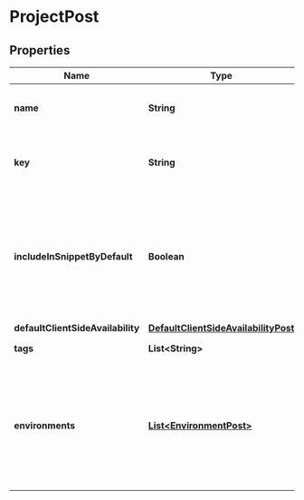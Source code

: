 

# ProjectPost


## Properties

| Name | Type | Description | Notes |
|------------ | ------------- | ------------- | -------------|
|**name** | **String** | A human-friendly name for the project. |  |
|**key** | **String** | A unique key used to reference the project in your code. |  |
|**includeInSnippetByDefault** | **Boolean** | Whether or not flags created in this project are made available to the client-side JavaScript SDK by default. |  [optional] |
|**defaultClientSideAvailability** | [**DefaultClientSideAvailabilityPost**](DefaultClientSideAvailabilityPost.md) |  |  [optional] |
|**tags** | **List&lt;String&gt;** | Tags for the project |  [optional] |
|**environments** | [**List&lt;EnvironmentPost&gt;**](EnvironmentPost.md) | Creates the provided environments for this project. If omitted default environments will be created instead. |  [optional] |



